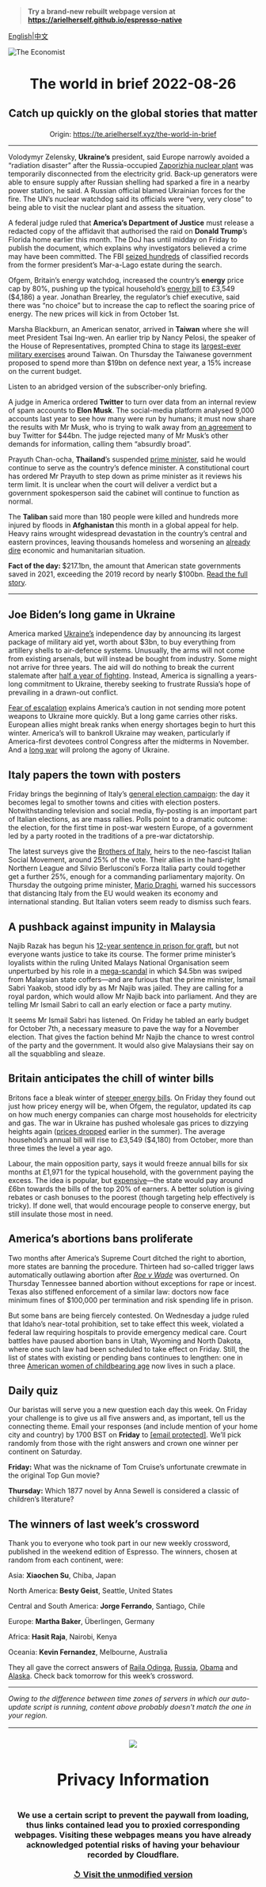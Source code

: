 > **Try a brand-new rebuilt webpage version at https://arielherself.github.io/espresso-native**

[English](https://github.com/arielherself/espresso/blob/main/README.md)|[中文](https://github-com.translate.goog/arielherself/espresso/blob/main/README.md?_x_tr_sl=en&_x_tr_tl=zh-CN&_x_tr_hl=zh-CN&_x_tr_pto=wapp)



![The Economist](menubar.png)

# <p align="center">The world in brief 2022-08-26</p>

## <p align="center">Catch up quickly on the global stories that matter</p>

<p align="center">Origin: <a href="https://te.arielherself.xyz/the-world-in-brief">https://te.arielherself.xyz/the-world-in-brief</a><hr>

Volodymyr Zelensky, <strong>Ukraine’s</strong> president, said Europe narrowly avoided a “radiation disaster” after the Russia-occupied [Zaporizhia nuclear plant](https://te.arielherself.xyz/the-economist-explains/2022/08/19/what-is-at-stake-at-ukraines-zaporizhia-nuclear-plant) was temporarily disconnected from the electricity grid. Back-up generators were able to ensure supply after Russian shelling had sparked a fire in a nearby power station, he said. A Russian official blamed Ukrainian forces for the fire. The UN’s nuclear watchdog said its officials were “very, very close” to being able to visit the nuclear plant and assess the situation. 

A federal judge ruled that <strong>America’s Department of Justice</strong> must release a redacted copy of the affidavit that authorised the raid on <strong>Donald Trump</strong>’s Florida home earlier this month. The DoJ has until midday on Friday to publish the document, which explains why investigators believed a crime may have been committed. The FBI [seized hundreds](https://te.arielherself.xyz/united-states/2022/08/10/the-raid-on-mar-a-lago-could-shake-americas-foundations) of classified records from the former president’s Mar-a-Lago estate during the search.

Ofgem, Britain’s energy watchdog, increased the country’s <strong>energy</strong> price cap by 80%, pushing up the typical household’s [energy bill](https://te.arielherself.xyz/leaders/2022/08/10/how-to-help-with-energy-bills) to £3,549 ($4,186) a year. Jonathan Brearley, the regulator’s chief executive, said there was “no choice” but to increase the cap to reflect the soaring price of energy. The new prices will kick in from October 1st.

<strong>​​</strong>Marsha Blackburn, an American senator, arrived in <strong>Taiwan</strong> where she will meet President Tsai Ing-wen. An earlier trip by Nancy Pelosi, the speaker of the House of Representatives, prompted China to stage its [largest-ever military exercises](https://te.arielherself.xyz/china/2022/08/04/china-sends-missiles-flying-over-taiwan) around Taiwan. On Thursday the Taiwanese government proposed to spend more than $19bn on defence next year, a 15% increase on the current budget.

Listen to an abridged version of the subscriber-only briefing.

A judge in America ordered<strong> Twitter</strong> to turn over data from an internal review of spam accounts to <strong>Elon Musk</strong>. The social-media platform analysed 9,000 accounts last year to see how many were run by humans; it must now share the results with Mr Musk, who is trying to walk away from [an agreement](https://te.arielherself.xyz/business/2022/07/11/with-or-without-elon-musk-twitter-is-overdue-a-shake-up) to buy Twitter for $44bn. The judge rejected many of Mr Musk’s other demands for information, calling them “absurdly broad”.

Prayuth Chan-ocha, <strong>Thailand</strong>’s suspended [prime minister](https://te.arielherself.xyz/asia/2022/06/16/thailands-military-ruler-is-on-the-back-foot), said he would continue to serve as the country’s defence minister. A constitutional court has ordered Mr Prayuth to step down as prime minister as it reviews his term limit. It is unclear when the court will deliver a verdict but a government spokesperson said the cabinet will continue to function as normal. 

The <strong>Taliban </strong>said more than 180 people were killed and hundreds more injured by floods in <strong>Afghanistan </strong>this month in a global appeal for help. Heavy rains wrought widespread devastation in the country’s central and eastern provinces, leaving thousands homeless and worsening an [already dire](https://te.arielherself.xyz/asia/2022/08/11/afghanistan-is-poorer-and-hungrier-than-a-year-ago) economic and humanitarian situation. 

<strong>Fact of the day: </strong>$217.1bn, the amount that American state governments saved in 2021, exceeding the 2019 record by nearly $100bn. [Read the full story](https://te.arielherself.xyz/united-states/2022/08/25/states-have-historic-amounts-of-leftover-cash).

----------

## Joe Biden’s long game in Ukraine

America marked [Ukraine’s](https://te.arielherself.xyz/europe/2022/08/14/a-ukrainian-counter-offensive-in-kherson-faces-steep-odds) independence day by announcing its largest package of military aid yet, worth about $3bn, to buy everything from artillery shells to air-defence systems. Unusually, the arms will not come from existing arsenals, but will instead be bought from industry. Some might not arrive for three years. The aid will do nothing to break the current stalemate after [half a year of fighting](https://te.arielherself.xyz/interactive/europe/2022/08/24/six-months-of-war-in-ukraine). Instead, America is signalling a years-long commitment to Ukraine, thereby seeking to frustrate Russia’s hope of prevailing in a drawn-out conflict.

[Fear of escalation](https://te.arielherself.xyz/europe/2022/08/02/what-would-push-the-west-and-russia-to-nuclear-war) explains America’s caution in not sending more potent weapons to Ukraine more quickly. But a long game carries other risks. European allies might break ranks when energy shortages begin to hurt this winter. America’s will to bankroll Ukraine may weaken, particularly if America-first devotees control Congress after the midterms in November. And a [long war](https://te.arielherself.xyz/briefing/2022/06/30/does-a-protracted-conflict-favour-russia-or-ukraine) will prolong the agony of Ukraine. 

## Italy papers the town with posters

Friday brings the beginning of Italy’s [general election campaign](https://te.arielherself.xyz/europe/2022/07/28/italys-next-government-may-be-more-nationalist-than-europe-likes): the day it becomes legal to smother towns and cities with election posters. Notwithstanding television and social media, fly-posting is an important part of Italian elections, as are mass rallies. Polls point to a dramatic outcome: the election, for the first time in post-war western Europe, of a government led by a party rooted in the traditions of a pre-war dictatorship. 

The latest surveys give the [Brothers of Italy](https://te.arielherself.xyz/europe/2022/08/11/can-anything-stop-italys-radical-right), heirs to the neo-fascist Italian Social Movement, around 25% of the vote. Their allies in the hard-right Northern League and Silvio Berlusconi’s Forza Italia party could together get a further 25%, enough for a commanding parliamentary majority. On Thursday the outgoing prime minister, [Mario Draghi](https://te.arielherself.xyz/europe/2022/07/21/mario-draghi-italys-reformist-prime-minister-resigns), warned his successors that distancing Italy from the EU would weaken its economy and international standing. But Italian voters seem ready to dismiss such fears.

## A pushback against impunity in Malaysia

Najib Razak has begun his [12-year sentence in prison for graft](https://te.arielherself.xyz/leaders/2022/08/25/a-brazen-kleptocrat-has-gone-to-jail-in-malaysia-he-must-stay-there), but not everyone wants justice to take its course. The former prime minister’s loyalists within the ruling United Malays National Organisation seem unperturbed by his role in a [mega-scandal](https://te.arielherself.xyz/asia/2022/08/23/malaysias-disgraced-former-prime-minister-is-going-to-prison) in which $4.5bn was swiped from Malaysian state coffers—and are furious that the prime minister, Ismail Sabri Yaakob, stood idly by as Mr Najib was jailed. They are calling for a royal pardon, which would allow Mr Najib back into parliament. And they are telling Mr Ismail Sabri to call an early election or face a party mutiny.

It seems Mr Ismail Sabri has listened. On Friday he tabled an early budget for October 7th, a necessary measure to pave the way for a November election. That gives the faction behind Mr Najib the chance to wrest control of the party and the government. It would also give Malaysians their say on all the squabbling and sleaze.

## Britain anticipates the chill of winter bills

Britons face a bleak winter of [steeper energy bills](https://te.arielherself.xyz/britain/2022/08/26/energy-bills-in-britain-are-soaring). On Friday they found out just how pricey energy will be, when Ofgem, the regulator, updated its cap on how much energy companies can charge most households for electricity and gas. The war in Ukraine has pushed wholesale gas prices to dizzying heights again ([prices dropped](https://te.arielherself.xyz/britain/2022/05/19/wholesale-gas-prices-in-britain-have-collapsed) earlier in the summer). The average household’s annual bill will rise to £3,549 ($4,180) from October, more than three times the level a year ago.

Labour, the main opposition party, says it would freeze annual bills for six months at £1,971 for the typical household, with the government paying the excess. The idea is popular, but [expensive](https://te.arielherself.xyz/britain/2022/08/18/why-labours-silly-energy-policy-is-smart-politics)—the state would pay around £6bn towards the bills of the top 20% of earners. A better solution is giving rebates or cash bonuses to the poorest (though targeting help effectively is tricky). If done well, that would encourage people to conserve energy, but still insulate those most in need.

## America’s abortions bans proliferate

Two months after America’s Supreme Court ditched the right to abortion, more states are banning the procedure. Thirteen had so-called trigger laws automatically outlawing abortion after [<em>Roe v Wade</em>](https://te.arielherself.xyz/leaders/2022/06/24/the-supreme-courts-rejection-of-roe-will-hurt-the-poorest-most) was overturned. On Thursday Tennessee banned abortion without exceptions for rape or incest. Texas also stiffened enforcement of a similar law: doctors now face minimum fines of $100,000 per termination and risk spending life in prison.

But some bans are being fiercely contested. On Wednesday a judge ruled that Idaho’s near-total prohibition, set to take effect this week, violated a federal law requiring hospitals to provide emergency medical care. Court battles have paused abortion bans in Utah, Wyoming and North Dakota, where one such law had been scheduled to take effect on Friday. Still, the list of states with existing or pending bans continues to lengthen: one in three [American women of childbearing age](https://te.arielherself.xyz/united-states/2022/07/19/americas-already-dreadful-maternal-mortality-rate-looks-set-to-rise) now lives in such a place. 

## Daily quiz

Our baristas will serve you a new question each day this week. On Friday your challenge is to give us all five answers and, as important, tell us the connecting theme. Email your responses (and include mention of your home city and country) by 1700 BST on <strong>Friday</strong> to [<span class="__cf_email__" data-cfemail="b4e5c1ddcef1c7c4c6d1c7c7dbf4d1d7dbdadbd9ddc7c09ad7dbd9">[email&#160;protected]</span>](https://mail.google.com/mail/?view=cm&amp;fs=1&amp;tf=1&amp;to=QuizEspresso@te.arielherself.xyz). We’ll pick randomly from those with the right answers and crown one winner per continent on Saturday. 

<strong>Friday:</strong> What was the nickname of Tom Cruise’s unfortunate crewmate in the original Top Gun movie?

<strong>Thursday:</strong> Which 1877 novel by Anna Sewell is considered a classic of children’s literature?

## ​​​​​​​The winners of last week’s crossword

Thank you to everyone who took part in our new weekly crossword, published in the weekend edition of Espresso. The winners, chosen at random from each continent, were: 

Asia: <strong>Xiaochen Su</strong>, Chiba, Japan

North America:<strong> Besty Geist</strong>, Seattle, United States

Central and South America: <strong>Jorge Ferrando</strong>, Santiago, Chile 

Europe: <strong>Martha Baker</strong>, Überlingen, Germany 

Africa: <strong>Hasit Raja</strong>, Nairobi, Kenya 

Oceania: <strong>Kevin Fernandez</strong>, Melbourne, Australia

They all gave the correct answers of [Raila Odinga](https://te.arielherself.xyz/middle-east-and-africa/2022/08/18/william-ruto-is-declared-kenyas-next-president), [Russia](https://te.arielherself.xyz/the-americas/2022/08/18/a-remote-canadian-province-luxuriates-in-the-global-supply-crunch), [Obama](https://te.arielherself.xyz/united-states/2022/08/18/democrats-are-wrong-to-give-up-on-rural-america) and [Alaska](https://te.arielherself.xyz/united-states/2022/08/18/a-new-ranked-choice-voting-system-hampers-sarah-palins-hopes). Check back tomorrow for this week’s crossword.

----------

*Owing to the difference between time zones of servers in which our auto-update script is running, content above probably doesn't match the one in your region.*

|<br><div align="center"><img src="unlock.png" /><h1>Privacy Information</h1></div></br>We use a certain script to prevent the paywall from loading, thus links contained lead you to proxied corresponding webpages. Visiting these webpages means you have already acknowledged potential risks of having your behaviour recorded by Cloudflare.<br><br>[&#x21BA; Visit the unmodified version](README.raw.md)<br><br>|
|-----|
